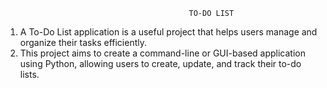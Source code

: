                                              TO-DO LIST
                                             
1. A To-Do List application is a useful project that helps users manage and organize their tasks efficiently.
2. This project aims to create a command-line or GUI-based application using Python, allowing users to create, update, and track their to-do lists.
